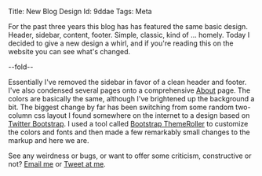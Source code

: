 Title: New Blog Design
Id:    9ddae
Tags:  Meta

For the past three years this blog has has featured the same basic design. Header, sidebar, content, footer. Simple, classic, kind of ... homely. Today I decided to give a new design a whirl, and if you're reading this on the website you can see what's changed.

--fold--

Essentially I've removed the sidebar in favor of a clean header and footer. I've also condensed several pages onto a comprehensive [About](/about) page. The colors are basically the same, although I've brightened up the background a bit. The biggest change by far has been switching from some random two-column css layout I found somewhere on the internet to a design based on [Twitter Bootstrap](http://twitter.github.io/bootstrap). I used a tool called [Bootstrap ThemeRoller](http://www.bootstrapthemeroller.com) to customize the colors and fonts and then made a few remarkably small changes to the markup and here we are.

See any weirdness or bugs, or want to offer some criticism, constructive or not? [Email me](mailto:pete@bugsplat.info) or [Tweet at me](https://twitter.com/zrail).